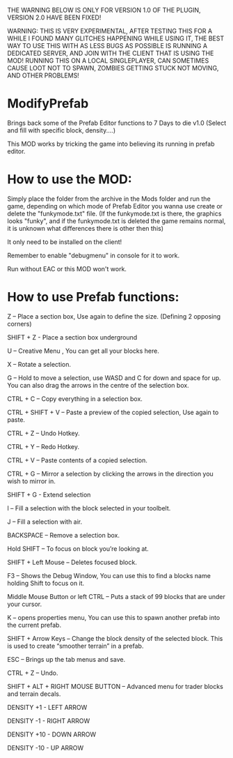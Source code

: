 THE WARNING BELOW IS ONLY FOR VERSION 1.0 OF THE PLUGIN, VERSION 2.0 HAVE BEEN FIXED!

WARNING: THIS IS VERY EXPERIMENTAL, AFTER TESTING THIS FOR A WHILE I FOUND MANY GLITCHES HAPPENING WHILE USING IT, THE BEST WAY TO USE THIS WITH AS LESS BUGS AS POSSIBLE IS RUNNING A DEDICATED SERVER, AND JOIN WITH THE CLIENT THAT IS USING THE MOD! RUNNING THIS ON A LOCAL SINGLEPLAYER, CAN SOMETIMES CAUSE LOOT NOT TO SPAWN, ZOMBIES GETTING STUCK NOT MOVING, AND OTHER PROBLEMS!

# ModifyPrefab
Brings back some of the Prefab Editor functions to 7 Days to die v1.0
(Select and fill with specific block, density....)

This MOD works by tricking the game into believing its running in prefab editor.

# How to use the MOD:
Simply place the folder from the archive in the Mods folder and run the game, depending on which mode of Prefab Editor you wanna use create or delete the "funkymode.txt" file.
(If the funkymode.txt is there, the graphics looks "funky", and if the funkymode.txt is deleted the game remains normal, it is unknown what differences there is other then this)

It only need to be installed on the client!

Remember to enable "debugmenu" in console for it to work.

Run without EAC or this MOD won't work.

# How to use Prefab functions:
Z – Place a section box, Use again to define the size. (Defining 2 opposing corners)

SHIFT + Z - Place a section box underground

U – Creative Menu , You can get all your blocks here.

X – Rotate a selection.

G – Hold to move a selection, use WASD and C for down and space for up. You can also drag the arrows in the centre of the selection box.

CTRL + C – Copy everything in a selection box.

CTRL + SHIFT + V – Paste a preview of the copied selection, Use again to paste.

CTRL + Z – Undo Hotkey.

CTRL + Y – Redo Hotkey.

CTRL + V – Paste contents of a copied selection.

CTRL + G – Mirror a selection by clicking the arrows in the direction you wish to mirror in.

SHIFT + G - Extend selection

l – Fill a selection with the block selected in your toolbelt.

J – Fill a selection with air.

BACKSPACE – Remove a selection box.

Hold SHIFT – To focus on block you’re looking at.

SHIFT + Left Mouse – Deletes focused block.

F3 – Shows the Debug Window, You can use this to find a blocks name holding Shift to focus on it.

Middle Mouse Button or left CTRL – Puts a stack of 99 blocks that are under your cursor.

K – opens properties menu, You can use this to spawn another prefab into the current prefab.

SHIFT + Arrow Keys – Change the block density of the selected block. This is used to create “smoother terrain” in a prefab.

ESC – Brings up the tab menus and save.

CTRL + Z – Undo.

SHIFT + ALT + RIGHT MOUSE BUTTON – Advanced menu for trader blocks and terrain decals.

DENSITY +1 - LEFT ARROW

DENSITY -1 - RIGHT ARROW

DENSITY +10 - DOWN ARROW

DENSITY -10 - UP ARROW
